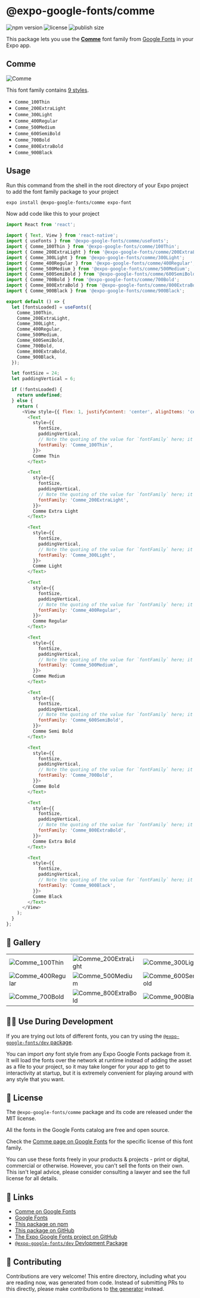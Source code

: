 # @expo-google-fonts/comme

![npm version](https://flat.badgen.net/npm/v/@expo-google-fonts/comme)
![license](https://flat.badgen.net/github/license/expo/google-fonts)
![publish size](https://flat.badgen.net/packagephobia/install/@expo-google-fonts/comme)

This package lets you use the [**Comme**](https://fonts.google.com/specimen/Comme) font family from [Google Fonts](https://fonts.google.com/) in your Expo app.

## Comme

![Comme](./font-family.png)

This font family contains [9 styles](#-gallery).

- `Comme_100Thin`
- `Comme_200ExtraLight`
- `Comme_300Light`
- `Comme_400Regular`
- `Comme_500Medium`
- `Comme_600SemiBold`
- `Comme_700Bold`
- `Comme_800ExtraBold`
- `Comme_900Black`

## Usage

Run this command from the shell in the root directory of your Expo project to add the font family package to your project
```sh
expo install @expo-google-fonts/comme expo-font
```

Now add code like this to your project
```js
import React from 'react';

import { Text, View } from 'react-native';
import { useFonts } from '@expo-google-fonts/comme/useFonts';
import { Comme_100Thin } from '@expo-google-fonts/comme/100Thin';
import { Comme_200ExtraLight } from '@expo-google-fonts/comme/200ExtraLight';
import { Comme_300Light } from '@expo-google-fonts/comme/300Light';
import { Comme_400Regular } from '@expo-google-fonts/comme/400Regular';
import { Comme_500Medium } from '@expo-google-fonts/comme/500Medium';
import { Comme_600SemiBold } from '@expo-google-fonts/comme/600SemiBold';
import { Comme_700Bold } from '@expo-google-fonts/comme/700Bold';
import { Comme_800ExtraBold } from '@expo-google-fonts/comme/800ExtraBold';
import { Comme_900Black } from '@expo-google-fonts/comme/900Black';

export default () => {
  let [fontsLoaded] = useFonts({
    Comme_100Thin,
    Comme_200ExtraLight,
    Comme_300Light,
    Comme_400Regular,
    Comme_500Medium,
    Comme_600SemiBold,
    Comme_700Bold,
    Comme_800ExtraBold,
    Comme_900Black,
  });

  let fontSize = 24;
  let paddingVertical = 6;

  if (!fontsLoaded) {
    return undefined;
  } else {
    return (
      <View style={{ flex: 1, justifyContent: 'center', alignItems: 'center' }}>
        <Text
          style={{
            fontSize,
            paddingVertical,
            // Note the quoting of the value for `fontFamily` here; it expects a string!
            fontFamily: 'Comme_100Thin',
          }}>
          Comme Thin
        </Text>

        <Text
          style={{
            fontSize,
            paddingVertical,
            // Note the quoting of the value for `fontFamily` here; it expects a string!
            fontFamily: 'Comme_200ExtraLight',
          }}>
          Comme Extra Light
        </Text>

        <Text
          style={{
            fontSize,
            paddingVertical,
            // Note the quoting of the value for `fontFamily` here; it expects a string!
            fontFamily: 'Comme_300Light',
          }}>
          Comme Light
        </Text>

        <Text
          style={{
            fontSize,
            paddingVertical,
            // Note the quoting of the value for `fontFamily` here; it expects a string!
            fontFamily: 'Comme_400Regular',
          }}>
          Comme Regular
        </Text>

        <Text
          style={{
            fontSize,
            paddingVertical,
            // Note the quoting of the value for `fontFamily` here; it expects a string!
            fontFamily: 'Comme_500Medium',
          }}>
          Comme Medium
        </Text>

        <Text
          style={{
            fontSize,
            paddingVertical,
            // Note the quoting of the value for `fontFamily` here; it expects a string!
            fontFamily: 'Comme_600SemiBold',
          }}>
          Comme Semi Bold
        </Text>

        <Text
          style={{
            fontSize,
            paddingVertical,
            // Note the quoting of the value for `fontFamily` here; it expects a string!
            fontFamily: 'Comme_700Bold',
          }}>
          Comme Bold
        </Text>

        <Text
          style={{
            fontSize,
            paddingVertical,
            // Note the quoting of the value for `fontFamily` here; it expects a string!
            fontFamily: 'Comme_800ExtraBold',
          }}>
          Comme Extra Bold
        </Text>

        <Text
          style={{
            fontSize,
            paddingVertical,
            // Note the quoting of the value for `fontFamily` here; it expects a string!
            fontFamily: 'Comme_900Black',
          }}>
          Comme Black
        </Text>
      </View>
    );
  }
};

```

## 🔡 Gallery


||||
|-|-|-|
|![Comme_100Thin](./Comme_100Thin.ttf.png)|![Comme_200ExtraLight](./Comme_200ExtraLight.ttf.png)|![Comme_300Light](./Comme_300Light.ttf.png)||
|![Comme_400Regular](./Comme_400Regular.ttf.png)|![Comme_500Medium](./Comme_500Medium.ttf.png)|![Comme_600SemiBold](./Comme_600SemiBold.ttf.png)||
|![Comme_700Bold](./Comme_700Bold.ttf.png)|![Comme_800ExtraBold](./Comme_800ExtraBold.ttf.png)|![Comme_900Black](./Comme_900Black.ttf.png)||


## 👩‍💻 Use During Development

If you are trying out lots of different fonts, you can try using the [`@expo-google-fonts/dev` package](https://github.com/expo/google-fonts/tree/master/font-packages/dev#readme).

You can import *any* font style from any Expo Google Fonts package from it. It will load the fonts
over the network at runtime instead of adding the asset as a file to your project, so it may take longer
for your app to get to interactivity at startup, but it is extremely convenient
for playing around with any style that you want.

## 📖 License

The `@expo-google-fonts/comme` package and its code are released under the MIT license.

All the fonts in the Google Fonts catalog are free and open source.

Check the [Comme page on Google Fonts](https://fonts.google.com/specimen/Comme) for the specific license of this font family.

You can use these fonts freely in your products & projects - print or digital, commercial or otherwise. However, you can't sell the fonts on their own. This isn't legal advice, please consider consulting a lawyer and see the full license for all details.

## 🔗 Links

- [Comme on Google Fonts](https://fonts.google.com/specimen/Comme)
- [Google Fonts](https://fonts.google.com/)
- [This package on npm](https://www.npmjs.com/package/@expo-google-fonts/comme)
- [This package on GitHub](https://github.com/expo/google-fonts/tree/master/font-packages/comme)
- [The Expo Google Fonts project on GitHub](https://github.com/expo/google-fonts)
- [`@expo-google-fonts/dev` Devlopment Package](https://github.com/expo/google-fonts/tree/master/font-packages/dev)

## 🤝 Contributing

Contributions are very welcome! This entire directory, including what you are reading now, was generated from code. Instead of submitting PRs to this directly, please make contributions to [the generator](https://github.com/expo/google-fonts/tree/master/packages/generator) instead.
